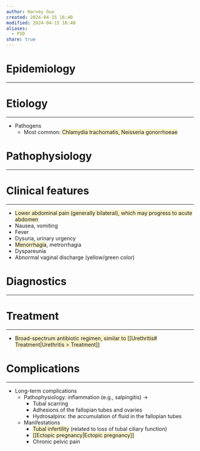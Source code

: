 ```yaml
---
author: Harvey Guo
created: 2024-04-15 16:40
modified: 2024-04-15 16:40
aliases:
  - PID
share: true
---
```

# Epidemiology
---


# Etiology
---
- Pathogens
	- Most common: <span style="background:rgba(240, 200, 0, 0.2)">Chlamydia trachomatis, Neisseria gonorrhoeae</span>

# Pathophysiology
---


# Clinical features
---
- <span style="background:rgba(240, 200, 0, 0.2)">Lower abdominal pain (generally bilateral), which may progress to acute abdomen</span> 
- Nausea, vomiting
- Fever
- Dysuria, urinary urgency
- <span style="background:rgba(240, 200, 0, 0.2)">Menorrhagia</span>, metrorrhagia
- Dyspareunia
- Abnormal vaginal discharge (yellow/green color)

# Diagnostics
---


# Treatment
---
- <span style="background:rgba(240, 200, 0, 0.2)">Broad-spectrum antibiotic regimen, similar to [[Urethritis# Treatment|Urethritis >  Treatment]]</span>

# Complications
---
- Long-term complications
	- Pathophysiology: inflammation (e.g., salpingitis) →
		- Tubal scarring
		- Adhesions of the fallopian tubes and ovaries
		- Hydrosalpinx: the accumulation of fluid in the fallopian tubes
	- Manifestations
		- <span style="background:rgba(240, 200, 0, 0.2)">Tubal infertility</span> (related to loss of tubal ciliary function)
		- <span style="background:rgba(240, 200, 0, 0.2)">[[Ectopic pregnancy|Ectopic pregnancy]]</span>
		- Chronic pelvic pain